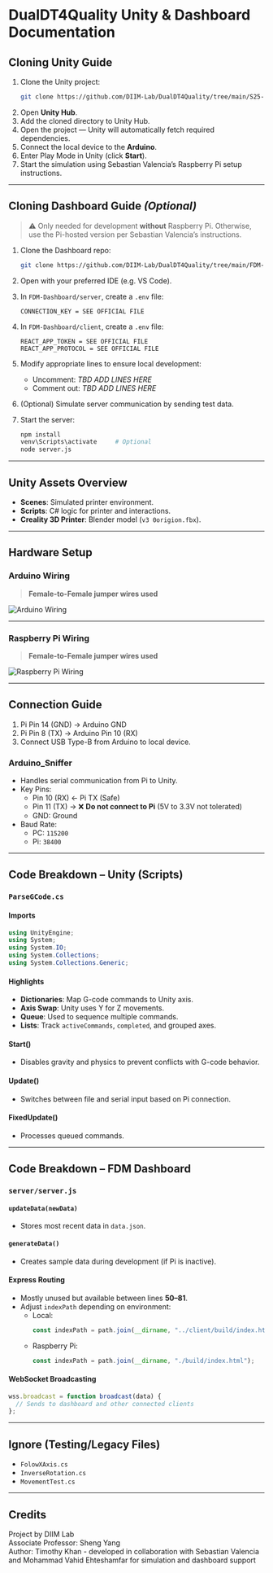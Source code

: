 # DualDT4Quality Unity & Dashboard Documentation

## Cloning Unity Guide

1. Clone the Unity project:
   ```bash
   git clone https://github.com/DIIM-Lab/DualDT4Quality/tree/main/S25-USRA-FDMDigitalTwin-Unity.git
   ```
2. Open **Unity Hub**.
3. Add the cloned directory to Unity Hub.
4. Open the project — Unity will automatically fetch required dependencies.
5. Connect the local device to the **Arduino**.
6. Enter Play Mode in Unity (click **Start**).
7. Start the simulation using Sebastian Valencia’s Raspberry Pi setup instructions.

---

## Cloning Dashboard Guide _(Optional)_

> ⚠️ Only needed for development **without** Raspberry Pi. Otherwise, use the Pi-hosted version per Sebastian Valencia’s instructions.

1. Clone the Dashboard repo:
   ```bash
   git clone https://github.com/DIIM-Lab/DualDT4Quality/tree/main/FDM-Dashboard.git
   ```
2. Open with your preferred IDE (e.g. VS Code).

3. In `FDM-Dashboard/server`, create a `.env` file:

   ```env
   CONNECTION_KEY = SEE OFFICIAL FILE
   ```

4. In `FDM-Dashboard/client`, create a `.env` file:

   ```env
   REACT_APP_TOKEN = SEE OFFICIAL FILE
   REACT_APP_PROTOCOL = SEE OFFICIAL FILE
   ```

5. Modify appropriate lines to ensure local development:

   - Uncomment: _TBD ADD LINES HERE_
   - Comment out: _TBD ADD LINES HERE_

6. (Optional) Simulate server communication by sending test data.

7. Start the server:
   ```bash
   npm install
   venv\Scripts\activate     # Optional
   node server.js
   ```

---

## Unity Assets Overview

- **Scenes**: Simulated printer environment.
- **Scripts**: C# logic for printer and interactions.
- **Creality 3D Printer**: Blender model (`v3 0origion.fbx`).

---

## Hardware Setup

### Arduino Wiring

> **Female-to-Female jumper wires used**

![Arduino Wiring](/arduino_wiring.jpg)

---

### Raspberry Pi Wiring

> **Female-to-Female jumper wires used**

![Raspberry Pi Wiring](/raspberry_pi_wiring.jpg)

---

## Connection Guide

1. Pi Pin 14 (GND) → Arduino GND
2. Pi Pin 8 (TX) → Arduino Pin 10 (RX)
3. Connect USB Type-B from Arduino to local device.

### Arduino_Sniffer

- Handles serial communication from Pi to Unity.
- Key Pins:
  - Pin 10 (RX) ← Pi TX (Safe)
  - Pin 11 (TX) → ❌ **Do not connect to Pi** (5V to 3.3V not tolerated)
  - GND: Ground
- Baud Rate:
  - PC: `115200`
  - Pi: `38400`

---

## Code Breakdown – Unity (Scripts)

### `ParseGCode.cs`

#### Imports

```csharp
using UnityEngine;
using System;
using System.IO;
using System.Collections;
using System.Collections.Generic;
```

#### Highlights

- **Dictionaries**: Map G-code commands to Unity axis.
- **Axis Swap**: Unity uses Y for Z movements.
- **Queue**: Used to sequence multiple commands.
- **Lists**: Track `activeCommands`, `completed`, and grouped axes.

#### Start()

- Disables gravity and physics to prevent conflicts with G-code behavior.

#### Update()

- Switches between file and serial input based on Pi connection.

#### FixedUpdate()

- Processes queued commands.

---

## Code Breakdown – FDM Dashboard

### `server/server.js`

#### `updateData(newData)`

- Stores most recent data in `data.json`.

#### `generateData()`

- Creates sample data during development (if Pi is inactive).

#### Express Routing

- Mostly unused but available between lines **50–81**.
- Adjust `indexPath` depending on environment:
  - Local:
    ```js
    const indexPath = path.join(__dirname, "../client/build/index.html");
    ```
  - Raspberry Pi:
    ```js
    const indexPath = path.join(__dirname, "./build/index.html");
    ```

#### WebSocket Broadcasting

```js
wss.broadcast = function broadcast(data) {
  // Sends to dashboard and other connected clients
};
```

---

## Ignore (Testing/Legacy Files)

- `FolowXAxis.cs`
- `InverseRotation.cs`
- `MovementTest.cs`

---

## Credits

Project by DIIM Lab </br>
Associate Professor: Sheng Yang </br>
Author: Timothy Khan - developed in collaboration with Sebastian Valencia and Mohammad Vahid Ehteshamfar for simulation and dashboard support </br>
